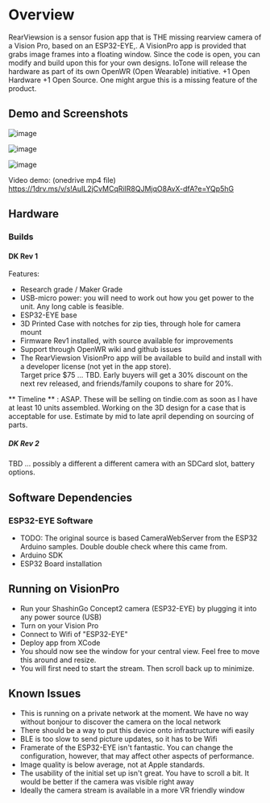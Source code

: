 # Overview

RearViewsion is a sensor fusion app that is THE missing rearview camera of a Vision Pro, based on an ESP32-EYE,.  A VisionPro app is provided that grabs image frames into a floating window.  Since the code is open, you can modify and build upon this for your own designs.  IoTone will release the hardware as part of its own OpenWR (Open Wearable) initiative.  +1 Open Hardware +1 Open Source.  One might argue this is a missing feature of the product.

## Demo and Screenshots

![image](https://github.com/IoTone/ShashinGo/assets/64202/8e445356-69a2-4f0a-a1f5-99642222fb40)


![image](https://github.com/IoTone/ShashinGo/assets/64202/d64021eb-922c-473a-b9ee-e269f738b4b9)


![image](https://github.com/IoTone/ShashinGo/assets/64202/9448e5ce-ba10-41fb-b1be-e2000d67c881)

Video demo: (onedrive mp4 file) https://1drv.ms/v/s!AuIL2jCvMCqRiIR8QJMjqO8AvX-dfA?e=YQp5hG


## Hardware

### Builds

#### DK Rev 1

Features:

- Research grade / Maker Grade
- USB-micro power: you will need to work out how you get power to the unit.  Any long cable is feasible.
- ESP32-EYE base
- 3D Printed Case with notches for zip ties, through hole for camera mount
- Firmware Rev1 installed, with source available for improvements
- Support through OpenWR wiki and github issues
- The RearViewsion VisionPro app will be available to build and install with a developer license (not yet in the app store).  
Target price $75 ... TBD.  Early buyers will get a 30% discount on the next rev released, and friends/family coupons to share for 20%.

** Timeline ** : ASAP.   These will be selling on tindie.com as soon as I have at least 10 units assembled.  Working on the 3D design for a case that is acceptable for use.  Estimate by mid to late april depending on sourcing of parts.

##### DK Rev 2

TBD ... possibly a different a different camera with an SDCard slot, battery options.

## Software Dependencies

### ESP32-EYE Software

- TODO: The original source is based CameraWebServer from the ESP32 Arduino samples.  Double double check where this came from.
- Arduino SDK
- ESP32 Board installation

## Running on VisionPro

- Run your ShashinGo Concept2 camera (ESP32-EYE) by plugging it into any power source (USB)
- Turn on your Vision Pro
- Connect to Wifi of "ESP32-EYE"
- Deploy app from XCode
- You should now see the window for your central view.  Feel free to move this around and resize.
- You will first need to start the stream.  Then scroll back up to minimize.

## Known Issues

- This is running on a private network at the moment.  We have no way without bonjour to discover the camera on the local network
- There should be a way to put this device onto infrastructure wifi easily
- BLE is too slow to send picture updates, so it has to be Wifi
- Framerate of the ESP32-EYE isn't fantastic.  You can change the configuration, however, that may affect other aspects of performance.
- Image quality is below average, not at Apple standards.
- The usability of the initial set up isn't great.  You have to scroll a bit.  It would be better if the camera was visible right away
- Ideally the camera stream is available in a more VR friendly window
